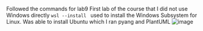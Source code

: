 Followed the commands for lab9
First lab of the course that I did not use Windows directly
`wsl --install ` used to install the Windows Subsystem for Linux. Was able to install Ubuntu which I ran pyang and PlantUML
![image](https://github.com/johnB-A/EE-322/assets/156035355/ffa5c050-bc86-4e65-9b2a-f65166191aea)
